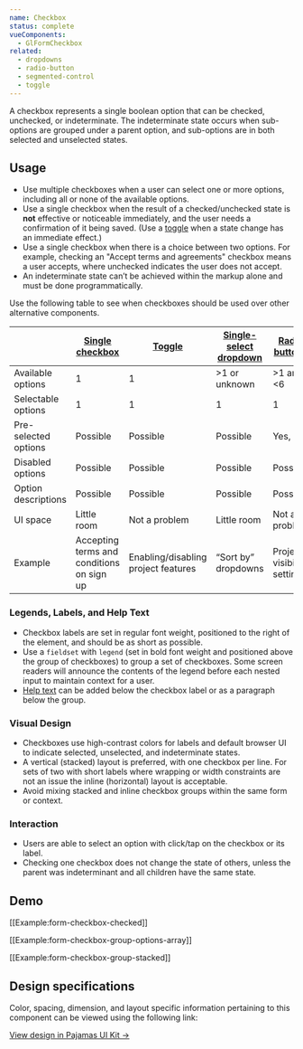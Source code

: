 ```yaml
---
name: Checkbox
status: complete
vueComponents:
  - GlFormCheckbox
related:
  - dropdowns
  - radio-button
  - segmented-control
  - toggle
---
```


A checkbox represents a single boolean option that can be checked, unchecked, or indeterminate. The indeterminate state occurs when sub-options are grouped under a parent option, and sub-options are in both selected and unselected states.

## Usage

- Use multiple checkboxes when a user can select one or more options, including all or none of the available options.
- Use a single checkbox when the result of a checked/unchecked state is **not** effective or noticeable immediately, and the user needs a confirmation of it being saved. (Use a [toggle](/components/toggle) when a state change has an immediate effect.)
- Use a single checkbox when there is a choice between two options. For example, checking an "Accept terms and agreements" checkbox means a user accepts, where unchecked indicates the user does not accept.
- An indeterminate state can’t be achieved within the markup alone and must be done programmatically.

Use the following table to see when checkboxes should be used over other alternative components.

|  | [Single checkbox](/components/checkbox) | [Toggle](/components/toggle) | [Single-select dropdown](/components/dropdowns) | [Radio buttons](/components/radio-button) | [Segmented control](/components/segmented-control) | [Multiple checkboxes](/components/checkbox) | [Multi-select dropdown](/components/dropdowns) |
|---|---|---|---|---|---|---|---|
| Available options | 1 | 1 | >1 or unknown | >1 and <6 | >1 and <6 | >1 and <6 | >1 or unknown |
| Selectable options | 1 | 1 | 1 | 1 | 1 | >1 or even all | >1 or even all |
| Pre-selected options | Possible | Possible | Possible | Yes, 1 | Yes, 1 | Possible | Possible |
| Disabled options | Possible | Possible | Possible | Possible | No | Possible | Possible |
| Option descriptions | Possible | Possible | Possible | Possible | No | Possible | Possible |
| UI space | Little room | Not a problem | Little room | Not a problem | Not a problem | Not a problem | Little room |
| Example | Accepting terms and conditions on sign up | Enabling/disabling project features | “Sort by” dropdowns | Project visibility setting | 7, 30, 90 days timeframe in analytics dashboards | Scopes selection in User settings > Applications | Add/remove labels |

### Legends, Labels, and Help Text

- Checkbox labels are set in regular font weight, positioned to the right of the element, and should be as short as possible.
- Use a `fieldset` with `legend` (set in bold font weight and positioned above the group of checkboxes) to group a set of checkboxes. Some screen readers will announce the contents of the legend before each nested input to maintain context for a user.
- [Help text](/components/forms#help-text) can be added below the checkbox label or as a paragraph below the group.

### Visual Design

- Checkboxes use high-contrast colors for labels and default browser UI to indicate selected, unselected, and indeterminate states.
- A vertical (stacked) layout is preferred, with one checkbox per line. For sets of two with short labels where wrapping or width constraints are not an issue the inline (horizontal) layout is acceptable.
- Avoid mixing stacked and inline checkbox groups within the same form or context.

### Interaction

- Users are able to select an option with click/tap on the checkbox or its label.
- Checking one checkbox does not change the state of others, unless the parent was indeterminant and all children have the same state.

## Demo

[[Example:form-checkbox-checked]]

[[Example:form-checkbox-group-options-array]]

[[Example:form-checkbox-group-stacked]]

## Design specifications

Color, spacing, dimension, and layout specific information pertaining to this component can be viewed using the following link:

[View design in Pajamas UI Kit →](https://www.figma.com/file/qEddyqCrI7kPSBjGmwkZzQ/Pajamas-UI-Kit?node-id=4347%3A7242)
